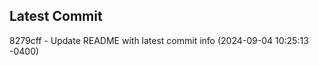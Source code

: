
## Latest Commit
8279cff - Update README with latest commit info (2024-09-04 10:25:13 -0400) <Yunxi-Zhou>

